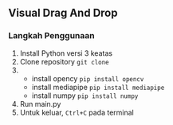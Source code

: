 ## Visual Drag And Drop

### Langkah Penggunaan

1. Install Python versi 3 keatas
2. Clone repository `git clone `
3.  - install opency `pip install opencv`
    - install mediapipe `pip install mediapipe`
    - install numpy `pip install numpy`
4. Run main.py
5. Untuk keluar, `Ctrl+C` pada terminal
